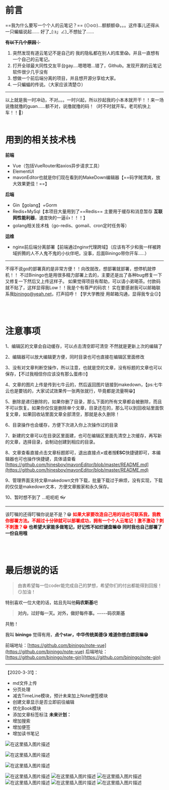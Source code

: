 # 前言
==我为什么要写一个个人的云笔记？==
(⊙o⊙)…额额额😄。。。这件事儿还得从一只蝙蝠说起......
好了_(:з」∠)_不想扯了......

**~~有以下几个原因：~~**
1. 突然发现有道云笔记不是自己的 我的隐私都在别人的库里😱。并且一直想有一个自己的云笔记。
2. 打开全球最大同性交友平台gay....嗯嗯嗯...错了，Github。发现开源的云笔记软件很少几乎没有
3. 想做一个前后端分离的项目，并且想开源分享给大家。
4. 一只蝙蝠的传说。（大家应该清楚🙃）
---
以上就是我一时冲动，不对。。。一时兴起，所以抄起我的小本本就开干！！来一场说撸就撸的guan......额不对，说撸就撸的码！（时不时就开车。老司机快上车！！🚜）
<br><br>
# 用到的相关技术栈

**前端**
- Vue（包括VueRouter和axios异步请求工具）
- ElementUI
- mavonEditor也就是你们现在看到的MakeDown编辑器【==码字贼清爽，放大效果更佳！==】

**后端**
- Gin【golang】+Gorm
- Redis+MySql【本项目大量用到了==Redis== 主要用于缓存和消息暂存 **互联网性能利器**，速度快的一逼👍！！！】
- golang相关技术栈（go-redis、gomail、cron定时任务等）

**运维**
- nginx前后端分离部署【前端通过nginx代理跨域】（应该有不少和我一样被跨域折腾的人不人鬼不鬼的小伙伴吧，没事，后面Biningo带你开车.....）
---
不得不说go的部署真的是非常方便！！向改就改，想部署就部署，想停机就停机！！
不过Biningo也是用很多精力部署上去的，主要还是出了各种bug修复一下又修复一下然后又上传这样子。
如果觉得项目有帮助，可以请小弟喝茶。付款码就不贴了，这样显得我Low！！我是个有尊严的码农！
实在要感谢我可以邮箱联系我[biningo@yeah.net](biningo@yeah.net)，打声招呼！【学大学教授 用邮箱沟通，显得我专业😑】

<br><br>
# 注意事项
1、编辑区的文章会自动缓存，可以点击清空即可清空  不然就是更新上次的编辑了

2、编辑器可以放大编辑更方便，同时目录也可也直接在编辑区里面修改

3、没有对文章判断空操作，所以注意，也就是空的文章，没有标题的文章也可以保存，【不过我相信你应该没有那么蛋疼🙄】

4、文章的图片上传是传到七牛云的，然后返回图片链接到makedown，【ps:七牛云也是要钱的，大家试试效果传一张两张就行，毕竟都是流量啊😁】

5、删除是递归删除的，如果你删了目录，那么下面的所有文章都会被删除，而且不可以恢复。如果你仅仅是删除单个文章，目录还在的，那么可以到回收站里面恢复文章，如果回收站里面文章全部清空，那就是永久删除！

6、目录操作也会缓存，方便下次进入你上次操作过的目录

7、新建的文章可以在目录区里面建，也可在编辑区里面先清空上次缓存，再写新的文章，选择目录，会制动创建到相应的目录。

8、文章查看直接点击文章标题即可，退出直接点×或者按**ESC**快捷键即可，本编辑器也可也操作快捷键，具体请查看[https://github.com/hinesboy/mavonEditor/blob/master/README.md](https://github.com/hinesboy/mavonEditor/blob/master/README.md)

9、管理界面支持文章makedown文件下载，批量下载过于麻烦，没有实现，下载的仅仅是makedown文本，方便文章搬家和永久保存。

10、暂时想不到了 ...呃呃呃   👓

---
该叮嘱的还得叮嘱你说是不是？😁
<font color=red>
**如果大家要改造自己用的话也可联系我，我教你部署方法。不超过十分钟就可以部署成功，拥有一个个人云笔记！激不激动？刺不刺激？😁**
</font>
**也希望大家能多做笔记，好记性不如烂键盘嘛😄  同时我也自己部署了一份自用哦**

<br><br>
# 最后想说的话
> 由衷希望每一位coder能完成自己的梦想，希望你们的付出都能得到回报！😏加油！




特别喜欢一位大佬的话，姑且先叫他**码农斯基**吧
> **对内，过好每一天。对外，做好每件事。-----码农斯基**

共勉！

我叫 **biningo**  觉得有用，**点个star，中华传统美德😘 难道你想白嫖我嘛😁**

前端地址：[https://github.com/biningo/note-vue](https://github.com/biningo/note-vue)
后端地址：[https://github.com/biningo/note-gin](https://github.com/biningo/note-gin)

----
【2020-3-31】：
- md文件上传
- 分页处理
- 减去TimeLine模块，预计未来加上Note便签模块
- 创建文章显示是否立即前往编辑
- 优化Book模块
- 添加文章标签标注
**未来计划：**
- 增加搜索
- 增加便签
- 增加读书笔记





![在这里插入图片描述](https://img-blog.csdnimg.cn/20200228170439491.PNG?x-oss-process=image/watermark,type_ZmFuZ3poZW5naGVpdGk,shadow_10,text_aHR0cHM6Ly9ibG9nLmNzZG4ubmV0L3dlaXhpbl80NDU4NDI5Mw==,size_16,color_FFFFFF,t_70)

![在这里插入图片描述](https://img-blog.csdnimg.cn/20200228170622303.PNG?x-oss-process=image/watermark,type_ZmFuZ3poZW5naGVpdGk,shadow_10,text_aHR0cHM6Ly9ibG9nLmNzZG4ubmV0L3dlaXhpbl80NDU4NDI5Mw==,size_16,color_FFFFFF,t_70)

![在这里插入图片描述](https://img-blog.csdnimg.cn/20200228170455569.PNG?x-oss-process=image/watermark,type_ZmFuZ3poZW5naGVpdGk,shadow_10,text_aHR0cHM6Ly9ibG9nLmNzZG4ubmV0L3dlaXhpbl80NDU4NDI5Mw==,size_16,color_FFFFFF,t_70)

![在这里插入图片描述](https://img-blog.csdnimg.cn/2020022817050670.PNG?x-oss-process=image/watermark,type_ZmFuZ3poZW5naGVpdGk,shadow_10,text_aHR0cHM6Ly9ibG9nLmNzZG4ubmV0L3dlaXhpbl80NDU4NDI5Mw==,size_16,color_FFFFFF,t_70)
![在这里插入图片描述](https://img-blog.csdnimg.cn/20200228170515801.PNG?x-oss-process=image/watermark,type_ZmFuZ3poZW5naGVpdGk,shadow_10,text_aHR0cHM6Ly9ibG9nLmNzZG4ubmV0L3dlaXhpbl80NDU4NDI5Mw==,size_16,color_FFFFFF,t_70)
![在这里插入图片描述](https://img-blog.csdnimg.cn/20200228170528381.PNG?x-oss-process=image/watermark,type_ZmFuZ3poZW5naGVpdGk,shadow_10,text_aHR0cHM6Ly9ibG9nLmNzZG4ubmV0L3dlaXhpbl80NDU4NDI5Mw==,size_16,color_FFFFFF,t_70)
![在这里插入图片描述](https://img-blog.csdnimg.cn/20200228170547784.PNG?x-oss-process=image/watermark,type_ZmFuZ3poZW5naGVpdGk,shadow_10,text_aHR0cHM6Ly9ibG9nLmNzZG4ubmV0L3dlaXhpbl80NDU4NDI5Mw==,size_16,color_FFFFFF,t_70)
![在这里插入图片描述](https://img-blog.csdnimg.cn/20200228170604671.PNG?x-oss-process=image/watermark,type_ZmFuZ3poZW5naGVpdGk,shadow_10,text_aHR0cHM6Ly9ibG9nLmNzZG4ubmV0L3dlaXhpbl80NDU4NDI5Mw==,size_16,color_FFFFFF,t_70)
![在这里插入图片描述](https://img-blog.csdnimg.cn/20200228170654877.PNG?x-oss-process=image/watermark,type_ZmFuZ3poZW5naGVpdGk,shadow_10,text_aHR0cHM6Ly9ibG9nLmNzZG4ubmV0L3dlaXhpbl80NDU4NDI5Mw==,size_16,color_FFFFFF,t_70)